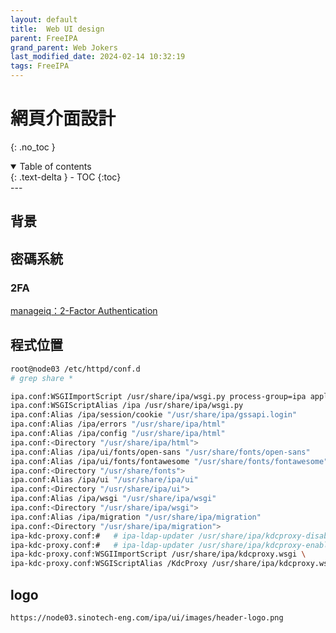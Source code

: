 ```yaml
---
layout: default
title:  Web UI design
parent: FreeIPA
grand_parent: Web Jokers
last_modified_date: 2024-02-14 10:32:19
tags: FreeIPA
---
```


# 網頁介面設計
{: .no_toc }

<details open markdown="block">
  <summary>
    Table of contents
  </summary>
  {: .text-delta }
- TOC
{:toc}
</details>
---

## 背景

## 密碼系統

### 2FA

[manageiq：2-Factor Authentication](https://www.manageiq.org/docs/reference/latest/auth/ipa_2fa.html)

## 程式位置

  ```bash
root@node03 /etc/httpd/conf.d
# grep share *

ipa.conf:WSGIImportScript /usr/share/ipa/wsgi.py process-group=ipa application-group=ipa
ipa.conf:WSGIScriptAlias /ipa /usr/share/ipa/wsgi.py
ipa.conf:Alias /ipa/session/cookie "/usr/share/ipa/gssapi.login"
ipa.conf:Alias /ipa/errors "/usr/share/ipa/html"
ipa.conf:Alias /ipa/config "/usr/share/ipa/html"
ipa.conf:<Directory "/usr/share/ipa/html">
ipa.conf:Alias /ipa/ui/fonts/open-sans "/usr/share/fonts/open-sans"
ipa.conf:Alias /ipa/ui/fonts/fontawesome "/usr/share/fonts/fontawesome"
ipa.conf:<Directory "/usr/share/fonts">
ipa.conf:Alias /ipa/ui "/usr/share/ipa/ui"
ipa.conf:<Directory "/usr/share/ipa/ui">
ipa.conf:Alias /ipa/wsgi "/usr/share/ipa/wsgi"
ipa.conf:<Directory "/usr/share/ipa/wsgi">
ipa.conf:Alias /ipa/migration "/usr/share/ipa/migration"
ipa.conf:<Directory "/usr/share/ipa/migration">
ipa-kdc-proxy.conf:#   # ipa-ldap-updater /usr/share/ipa/kdcproxy-disable.uldif
ipa-kdc-proxy.conf:#   # ipa-ldap-updater /usr/share/ipa/kdcproxy-enable.uldif
ipa-kdc-proxy.conf:WSGIImportScript /usr/share/ipa/kdcproxy.wsgi \
ipa-kdc-proxy.conf:WSGIScriptAlias /KdcProxy /usr/share/ipa/kdcproxy.wsgi
```

## logo

`https://node03.sinotech-eng.com/ipa/ui/images/header-logo.png`
